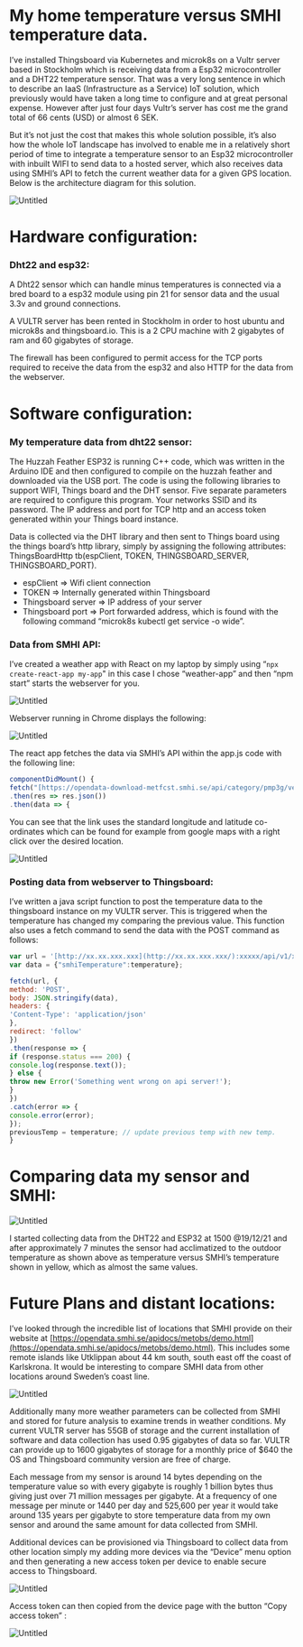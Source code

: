 # My home temperature versus SMHI temperature data.

I’ve installed Thingsboard via Kubernetes and microk8s on a Vultr server based in Stockholm which is receiving data from a Esp32 microcontroller and a DHT22 temperature sensor.  That was a very long sentence in which to describe an IaaS (Infrastructure as a Service) IoT solution, which previously would have taken a long time to configure and at great personal expense. However after just four days Vultr’s server has cost me the grand total of 66 cents (USD) or almost 6 SEK.

But it’s not just the cost that makes this whole solution possible, it’s also how the whole IoT landscape has involved to enable me in a relatively short period of time to integrate a temperature sensor to an Esp32 microcontroller with inbuilt WIFI to send data to a hosted server, which also receives data using SMHI’s API to fetch the current weather data for a given GPS location.  Below is the architecture diagram for this solution.

![Untitled](My%20home%20temperature%20versus%20SMHI%20temperature%20data%2086b1c75de6e649a1812b5489f2fe22fd/Untitled.png)

# Hardware configuration:

### Dht22 and esp32:

A Dht22 sensor which can handle minus temperatures is connected via a bred board to a esp32 module using pin 21 for sensor data and the usual 3.3v and ground connections.  

A VULTR server has been rented in Stockholm in order to host ubuntu and microk8s and thingsboard.io. This is a 2 CPU machine with 2 gigabytes of ram and 60 gigabytes of storage.

The firewall has been configured to permit access for the TCP ports required to receive the data from the esp32 and also HTTP for the data from the webserver.

# Software configuration:

### My temperature data from dht22 sensor:

The Huzzah Feather ESP32 is running C++ code, which was written in the Arduino IDE and then configured to compile on the huzzah feather and downloaded via the USB port.  The code is using the following libraries to support WIFI, Things board and the DHT sensor.  Five separate parameters are required to configure this program.  Your networks SSID and its password. The IP address and port for TCP http and an access token generated within your Things board instance.  

Data is collected via the DHT library and then sent to Things board using the things board’s http library, simply by assigning the following attributes: ThingsBoardHttp tb(espClient, TOKEN, THINGSBOARD_SERVER, THINGSBOARD_PORT).  

- espClient ⇒ Wifi client connection
- TOKEN ⇒ Internally generated within Thingsboard
- Thingsboard server ⇒ IP address of your server
- Thingsboard port ⇒ Port forwarded address, which is found with the following command “microk8s kubectl get service -o wide”.

### Data from SMHI API:

I’ve created a weather app with React on my laptop by simply using “`npx create-react-app my-app`" in this case I chose “weather-app” and then “npm start” starts the webserver for you.

![Untitled](My%20home%20temperature%20versus%20SMHI%20temperature%20data%2086b1c75de6e649a1812b5489f2fe22fd/Untitled%201.png)

Webserver running in Chrome displays the following:

![Untitled](My%20home%20temperature%20versus%20SMHI%20temperature%20data%2086b1c75de6e649a1812b5489f2fe22fd/Untitled%202.png)

The react app fetches the data via SMHI’s API within the app.js code with the following line:

```jsx
componentDidMount() {
fetch("[https://opendata-download-metfcst.smhi.se/api/category/pmp3g/version/2/geotype/point/lon/xx.xxx/lat/xx.xxx/data.json](https://opendata-download-metfcst.smhi.se/api/category/pmp3g/version/2/geotype/point/lon/17.924/lat/59.287/data.json)")
.then(res => res.json())
.then(data => {
```

You can see that the link uses the standard longitude and latitude co-ordinates which can be found for example from google maps with a right click over the desired location.

![Untitled](My%20home%20temperature%20versus%20SMHI%20temperature%20data%2086b1c75de6e649a1812b5489f2fe22fd/Untitled%203.png)

### Posting data from webserver to Thingsboard:

I’ve written a java script function to post the temperature data to the thingsboard instance on my VULTR server. This is triggered when the temperature has changed my comparing the previous value.  This function also uses a fetch command to send the data with the POST command as follows:

```jsx
var url = '[http://xx.xx.xxx.xxx](http://xx.xx.xxx.xxx/):xxxxx/api/v1/xxxxxxxxxxxxxxxxxxxx/telemetry' // --header "Content-Type:application/json'
var data = {"smhiTemperature":temperature};
```

```jsx
fetch(url, {
method: 'POST',
body: JSON.stringify(data),
headers: {
'Content-Type': 'application/json'
},
redirect: 'follow'
})
.then(response => {
if (response.status === 200) {
console.log(response.text());
} else {
throw new Error('Something went wrong on api server!');
}
})
.catch(error => {
console.error(error);
});
previousTemp = temperature; // update previous temp with new temp.
}
```

# Comparing data my sensor and SMHI:

![Untitled](My%20home%20temperature%20versus%20SMHI%20temperature%20data%2086b1c75de6e649a1812b5489f2fe22fd/Untitled%204.png)

I started collecting data from the DHT22 and ESP32 at 1500 @19/12/21 and after approximately 7 minutes the sensor had acclimatized to the outdoor temperature as shown above as temperature versus SMHI’s temperature shown in yellow, which as almost the same values.

# Future Plans and distant locations:

I’ve looked through the incredible list of locations that SMHI provide on their website at [https://opendata.smhi.se/apidocs/metobs/demo.html](https://opendata.smhi.se/apidocs/metobs/demo.html).  This includes some remote islands like Utklippan about 44 km south, south east off the coast of Karlskrona. It would be interesting to compare SMHI data from other locations around Sweden’s coast line.

![Untitled](My%20home%20temperature%20versus%20SMHI%20temperature%20data%2086b1c75de6e649a1812b5489f2fe22fd/Untitled%205.png)

Additionally many more weather parameters can be collected from SMHI and stored for future analysis to examine trends in weather conditions.  My current VULTR server has 55GB of storage and the current installation of software and data collection has used 0.95 gigabytes of data so far. VULTR can provide up to 1600 gigabytes of storage for a monthly price of $640 the OS and Thingsboard community version are free of charge.  

Each message from my sensor is around 14 bytes depending on the temperature value so with every gigabyte is roughly 1 billion bytes thus giving just over 71 million messages per gigabyte. At a frequency of one message per minute or 1440 per day and 525,600 per year it would take around 135 years per gigabyte to store temperature data from my own sensor and around the same amount for data collected from SMHI.

Additional devices can be provisioned via Thingsboard to collect data from other location simply my adding more devices via the “Device” menu option and then generating a new access token per device to enable secure access to Thingsboard.

![Untitled](My%20home%20temperature%20versus%20SMHI%20temperature%20data%2086b1c75de6e649a1812b5489f2fe22fd/Untitled%206.png)

Access token can then copied from the device page with the button “Copy access token” :

![Untitled](My%20home%20temperature%20versus%20SMHI%20temperature%20data%2086b1c75de6e649a1812b5489f2fe22fd/Untitled%207.png)